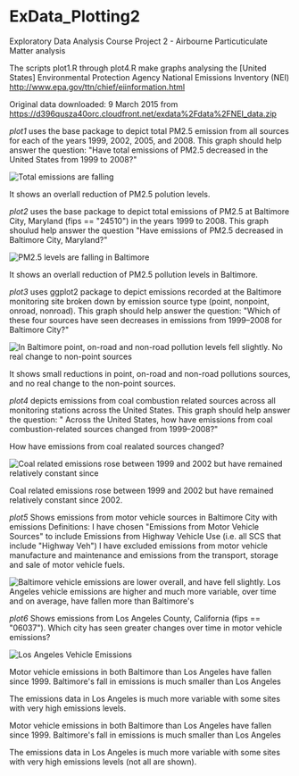 # ExData_Plotting2
Exploratory Data Analysis Course Project 2 - Airbourne Particuticulate Matter analysis


The scripts plot1.R through plot4.R make graphs analysing the 
 [United States] Environmental Protection Agency National Emissions Inventory (NEI)
 http://www.epa.gov/ttn/chief/eiinformation.html

 Original data downloaded: 9 March 2015 from
 https://d396qusza40orc.cloudfront.net/exdata%2Fdata%2FNEI_data.zip


*plot1* uses the base package to depict total PM2.5 emission from all sources for each of the years 1999, 2002, 2005, and 2008. This graph should help answer the question: "Have total emissions of PM2.5 decreased in the United States from 1999 to 2008?"

![Total emissions are falling](plot1.png)

It shows an overlall reduction of PM2.5 polution levels. 


*plot2* uses the base package to depict total emissions of PM2.5 at Baltimore City, Maryland (fips == "24510") in the years  1999 to 2008.  This graph shoulud help answer the question "Have emissions of PM2.5 decreased in Baltimore City, Maryland?"

![PM2.5 levels are falling in Baltimore](plot2.png)

It shows an overlall reduction of PM2.5 pollution levels in Baltimore.


*plot3* uses ggplot2 package to depict emissions recorded at the Baltimore monitoring site broken down by emission source type (point, nonpoint, onroad, nonroad). This graph should help answer the question:
"Which of these four sources have seen decreases in emissions from 1999–2008 for Baltimore City?"

![In Baltimore point, on-road and non-road pollution levels fell slightly. No real change to non-point sources](plot3.png)

It shows small reductions in point, on-road and non-road pollutions sources, and no real change to the non-point sources.


*plot4* depicts emissions from coal combustion related sources across all monitoring stations across the United States.  This graph should help answer the question:
" Across the United States, how have emissions from coal combustion-related sources changed from 1999–2008?"

How have emissions from coal realated sources changed?

![Coal related emissions rose between 1999 and 2002 but have remained relatively constant since](plot4.png)

Coal related emissions rose between 1999 and 2002 but have remained relatively constant since 2002.


*plot5*  Shows emissions from motor vehicle sources in Baltimore City with emissions 
Definitions: I have chosen "Emissions from Motor Vehicle Sources" to include Emissions from Highway Vehicle Use  (i.e. all SCS that include "Highway Veh")  I have excluded emissions from motor vehicle manufacture and maintenance and emissions from the transport, storage and sale of motor vehicle fuels.

![Baltimore vehicle emissions are lower overall, and have fell slightly.  Los Angeles vehicle emissions are higher and much more variable, over time and on average, have fallen more than Baltimore's](plot5.png)


*plot6* Shows emissions from Los Angeles County, California (fips == "06037"). Which city has seen greater changes over time in motor vehicle emissions?

![Los Angeles Vehicle Emissions](plot6.png)

Motor vehicle emissions in both Baltimore than Los Angeles have fallen since 1999.
Baltimore's fall in emissions is much smaller than Los Angeles

The emissions data in Los Angeles is much more variable with some sites with very high emissions levels.


Motor vehicle emissions in both Baltimore than Los Angeles have fallen since 1999.
Baltimore's fall in emissions is much smaller than Los Angeles

The emissions data in Los Angeles is much more variable with some sites with very high emissions levels (not all are shown).
